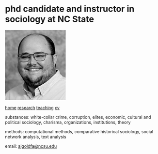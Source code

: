 # phd candidate and instructor in sociology at NC State

<img src="images/b&w.jpg"/>

[home](adamjgoldfarb.github.io) [research](adamjgoldfarv.github.io/research.html) [teaching](adamjgoldfarv.github.io/teaching.html) [cv](goldfarbCV.pdf)

substances: white-collar crime, corruption, elites, economic, cultural and political sociology, charisma, organizations, institutions, theory 

methods: computational methods, comparative historical sociology, social network analysis, text analysis

email: ajgoldfa@ncsu.edu
